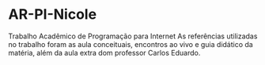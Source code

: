 # AR-PI-Nicole
Trabalho Acadêmico de Programação para Internet
As referências utilizadas no trabalho foram as aula conceituais, encontros ao vivo e  guia didático da matéria, além da aula extra dom professor Carlos Eduardo.
